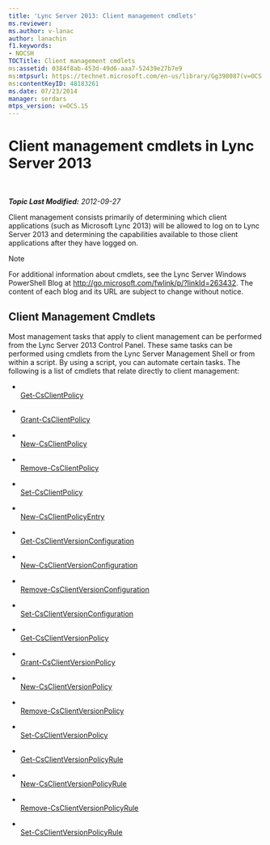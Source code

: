 ```yaml
---
title: 'Lync Server 2013: Client management cmdlets'
ms.reviewer: 
ms.author: v-lanac
author: lanachin
f1.keywords:
- NOCSH
TOCTitle: Client management cmdlets
ms:assetid: 0384f8ab-453d-49d6-aaa7-52439e27b7e9
ms:mtpsurl: https://technet.microsoft.com/en-us/library/Gg398087(v=OCS.15)
ms:contentKeyID: 48183261
ms.date: 07/23/2014
manager: serdars
mtps_version: v=OCS.15
---
```


<div data-xmlns="http://www.w3.org/1999/xhtml">

<div class="topic" data-xmlns="http://www.w3.org/1999/xhtml" data-msxsl="urn:schemas-microsoft-com:xslt" data-cs="http://msdn.microsoft.com/en-us/">

<div data-asp="http://msdn2.microsoft.com/asp">

# Client management cmdlets in Lync Server 2013

</div>

<div id="mainSection">

<div id="mainBody">

<span> </span>

_**Topic Last Modified:** 2012-09-27_

Client management consists primarily of determining which client applications (such as Microsoft Lync 2013) will be allowed to log on to Lync Server 2013 and determining the capabilities available to those client applications after they have logged on.

<div>


> [!NOTE]
> For additional information about cmdlets, see the Lync Server&nbsp;Windows PowerShell Blog at <A href="http://go.microsoft.com/fwlink/p/?linkid=263432">http://go.microsoft.com/fwlink/p/?linkId=263432</A>. The content of each blog and its URL are subject to change without notice.



</div>

<div>

## Client Management Cmdlets

Most management tasks that apply to client management can be performed from the Lync Server 2013 Control Panel. These same tasks can be performed using cmdlets from the Lync Server Management Shell or from within a script. By using a script, you can automate certain tasks. The following is a list of cmdlets that relate directly to client management:

  - <span></span>  
    [Get-CsClientPolicy](https://technet.microsoft.com/en-us/library/Gg398830(v=OCS.15))

  - <span></span>  
    [Grant-CsClientPolicy](https://technet.microsoft.com/en-us/library/Gg412942(v=OCS.15))

  - <span></span>  
    [New-CsClientPolicy](https://technet.microsoft.com/en-us/library/Gg425949(v=OCS.15))

  - <span></span>  
    [Remove-CsClientPolicy](https://technet.microsoft.com/en-us/library/Gg425772(v=OCS.15))

  - <span></span>  
    [Set-CsClientPolicy](https://technet.microsoft.com/en-us/library/Gg398300(v=OCS.15))

<!-- end list -->

  - <span></span>  
    [New-CsClientPolicyEntry](https://technet.microsoft.com/en-us/library/Gg399046(v=OCS.15))

<!-- end list -->

  - <span></span>  
    [Get-CsClientVersionConfiguration](https://technet.microsoft.com/en-us/library/Gg399072(v=OCS.15))

  - <span></span>  
    [New-CsClientVersionConfiguration](https://technet.microsoft.com/en-us/library/Gg399029(v=OCS.15))

  - <span></span>  
    [Remove-CsClientVersionConfiguration](https://technet.microsoft.com/en-us/library/Gg425925(v=OCS.15))

  - <span></span>  
    [Set-CsClientVersionConfiguration](https://technet.microsoft.com/en-us/library/Gg398623(v=OCS.15))

<!-- end list -->

  - <span></span>  
    [Get-CsClientVersionPolicy](https://technet.microsoft.com/en-us/library/Gg398957(v=OCS.15))

  - <span></span>  
    [Grant-CsClientVersionPolicy](https://technet.microsoft.com/en-us/library/Gg412903(v=OCS.15))

  - <span></span>  
    [New-CsClientVersionPolicy](https://technet.microsoft.com/en-us/library/Gg398709(v=OCS.15))

  - <span></span>  
    [Remove-CsClientVersionPolicy](https://technet.microsoft.com/en-us/library/Gg425801(v=OCS.15))

  - <span></span>  
    [Set-CsClientVersionPolicy](https://technet.microsoft.com/en-us/library/Gg398876(v=OCS.15))

<!-- end list -->

  - <span></span>  
    [Get-CsClientVersionPolicyRule](https://technet.microsoft.com/en-us/library/Gg413048(v=OCS.15))

  - <span></span>  
    [New-CsClientVersionPolicyRule](https://technet.microsoft.com/en-us/library/Gg398905(v=OCS.15))

  - <span></span>  
    [Remove-CsClientVersionPolicyRule](https://technet.microsoft.com/en-us/library/Gg398541(v=OCS.15))

  - <span></span>  
    [Set-CsClientVersionPolicyRule](https://technet.microsoft.com/en-us/library/Gg425790(v=OCS.15))

</div>

</div>

<span> </span>

</div>

</div>

</div>


